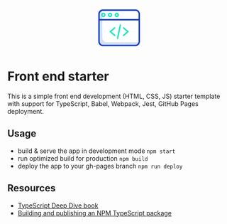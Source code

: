 <p align="center">
    <img height="100" alt="Icon" src="src/assets/web-programming.svg" />
</p>

# Front end starter

This is a simple front end development (HTML, CSS, JS) starter template
with support for TypeScript, Babel, Webpack, Jest, GitHub Pages deployment.

## Usage

- build & serve the app in development mode `npm start`
- run optimized build for production `npm build`
- deploy the app to your gh-pages branch `npm run deploy`

## Resources

- [TypeScript Deep Dive book](https://basarat.gitbook.io/typescript/)
- [Building and publishing an NPM TypeScript package](https://itnext.io/step-by-step-building-and-publishing-an-npm-typescript-package-44fe7164964c)
